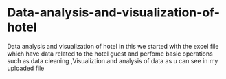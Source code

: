 # Data-analysis-and-visualization-of-hotel
Data analysis and visualization of hotel in this we started with the excel file which have data related to the hotel guest and perfome basic operations such as    data cleaning ,Visualiztion and analysis of data as u can see in my uploaded file
